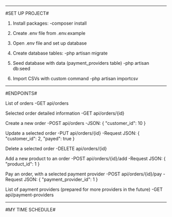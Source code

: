 ________________
#SET UP PROJECT#

1. Install packages:
    -composer install

2. Create .env file from .env.example

3. Open .env file and set up database

4. Create database tables:
    -php artisan migrate 

5. Seed database with data (payment_providers table)
    -php artisan db:seed

6. Import CSVs with custom command 
    -php artisan importcsv

___________
#ENDPOINTS#

List of orders
    -GET api/orders

Selected order detailed information
    -GET api/orders/{id}

Create a new order
    -POST api/orders
    -JSON:
    {
        "customer_id": 10
    }

Update a selected order
    -PUT api/orders/{id}
    -Request JSON:
    {
        "customer_id": 2,
        "payed": true
    }

Delete a selected order
    -DELETE api/orders/{id}

Add a new product to an order
    -POST api/orders/{id}/add
    -Request JSON:
    {
        "product_id": 1 
    }

Pay an order, with a selected payment provider
    -POST api/orders/{id}/pay
    -Request JSON:
    {
        "payment_provider_id": 1
    }

List of payment providers (prepared for more providers in the future)
    -GET api/payment-providers

__________________
#MY TIME SCHEDULE#

